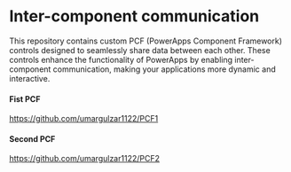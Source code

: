 # Inter-component communication
This repository contains custom PCF (PowerApps Component Framework) controls designed to seamlessly share data between each other. These controls enhance the functionality of PowerApps by enabling inter-component communication, making your applications more dynamic and interactive.

#### Fist PCF 
https://github.com/umargulzar1122/PCF1

#### Second PCF
https://github.com/umargulzar1122/PCF2
